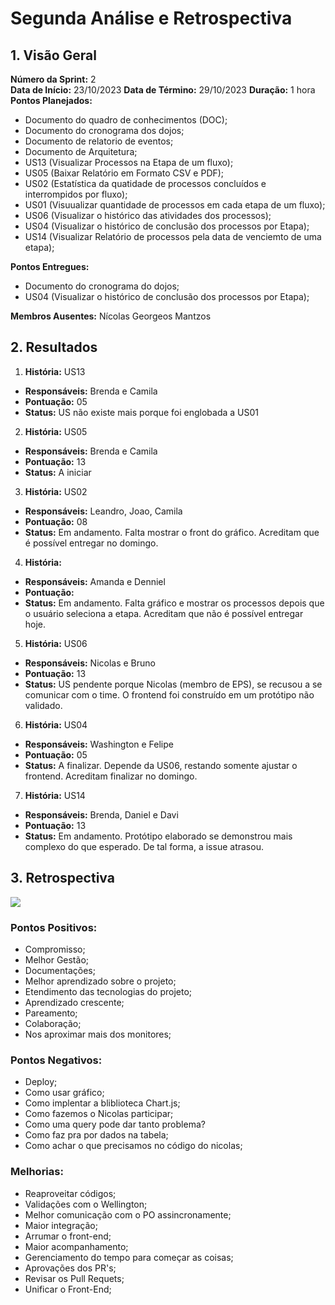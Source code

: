 # Segunda Análise e Retrospectiva

## 1. Visão Geral
**Número da Sprint:** 2  
**Data de Início:** 23/10/2023 
**Data de Término:** 29/10/2023 
**Duração:** 1 hora 
**Pontos Planejados:** 
* Documento do quadro de conhecimentos (DOC);
* Documento do cronograma dos dojos;
* Documento de relatorio de eventos;
* Documento de Arquitetura;
* US13 (Visualizar Processos na Etapa de um fluxo);
* US05 (Baixar Relatório em Formato CSV e PDF);
* US02 (Estatística da quatidade de processos concluídos e interrompidos por fluxo);
* US01 (Visuualizar quantidade de processos em cada etapa de um fluxo);
* US06 (Visualizar o histórico das atividades dos processos);
* US04 (Visualizar o histórico de conclusão dos processos por Etapa);
* US14 (Visualizar Relatório de processos pela data de venciemto de uma etapa);

**Pontos Entregues:**
* Documento do cronograma do dojos;
* US04 (Visualizar o histórico de conclusão dos processos por Etapa);

**Membros Ausentes:** Nícolas Georgeos Mantzos

## 2. Resultados
1. **História:** US13
* **Responsáveis:** Brenda e Camila
* **Pontuação:**  05
* **Status:** US não existe mais porque foi englobada a US01

2. **História:** US05
* **Responsáveis:** Brenda e Camila
* **Pontuação:** 13
* **Status:** A iniciar

3. **História:** US02
* **Responsáveis:** Leandro, Joao, Camila 
* **Pontuação:** 08
* **Status:** Em andamento. Falta mostrar o front do gráfico. Acreditam que é possível entregar no domingo.

4. **História:**   
* **Responsáveis:** Amanda e Denniel
* **Pontuação:**  
* **Status:** Em andamento. Falta gráfico e mostrar os processos depois que o usuário seleciona a etapa. Acreditam que não é possível entregar hoje.

5. **História:** US06
* **Responsáveis:** Nicolas e Bruno
* **Pontuação:**  13
* **Status:** US pendente porque Nicolas (membro de EPS), se recusou a se comunicar com o time. O frontend foi construído em um protótipo não validado. 

6. **História:**  US04
* **Responsáveis:** Washington e Felipe
* **Pontuação:**  05
* **Status:** A finalizar. Depende da US06, restando somente ajustar o frontend. Acreditam finalizar no domingo.

7. **História:** US14
* **Responsáveis:** Brenda, Daniel e Davi
* **Pontuação:** 13
* **Status:** Em andamento. Protótipo elaborado se demonstrou mais complexo do que esperado. De tal forma, a issue atrasou.

## 3. Retrospectiva

![](https://hackmd.io/_uploads/BJ_pP9ZM6.png)

### Pontos Positivos:
* Compromisso;
* Melhor Gestão;
* Documentações;
* Melhor aprendizado sobre o projeto;
* Etendimento das tecnologias do projeto;
* Aprendizado crescente;
* Pareamento;
* Colaboração;
* Nos aproximar mais dos monitores;

### Pontos Negativos:
* Deploy;
* Como usar gráfico;
* Como implentar a bliblioteca Chart.js;
* Como fazemos o Nicolas participar;
* Como uma query pode dar tanto problema?
* Como faz pra por dados na tabela;
* Como achar o que precisamos no código do nicolas;

### Melhorias:
* Reaproveitar códigos;
* Validações com o Wellington;
* Melhor comunicação com o PO assincronamente;
* Maior integração;
* Arrumar o front-end;
* Maior acompanhamento;
* Gerenciamento do tempo para começar as coisas;
* Aprovações dos PR's;
* Revisar os Pull Requets;
* Unificar o Front-End;
